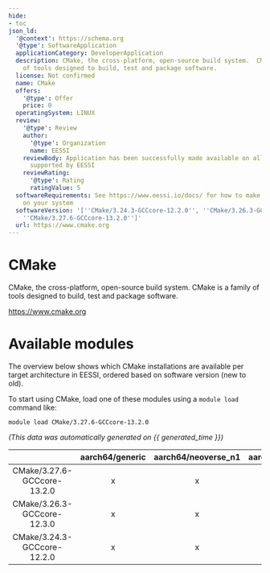 ```yaml
---
hide:
- toc
json_ld:
  '@context': https://schema.org
  '@type': SoftwareApplication
  applicationCategory: DeveloperApplication
  description: CMake, the cross-platform, open-source build system.  CMake is a family
    of tools designed to build, test and package software.
  license: Not confirmed
  name: CMake
  offers:
    '@type': Offer
    price: 0
  operatingSystem: LINUX
  review:
    '@type': Review
    author:
      '@type': Organization
      name: EESSI
    reviewBody: Application has been successfully made available on all architectures
      supported by EESSI
    reviewRating:
      '@type': Rating
      ratingValue: 5
  softwareRequirements: See https://www.eessi.io/docs/ for how to make EESSI available
    on your system
  softwareVersion: '[''CMake/3.24.3-GCCcore-12.2.0'', ''CMake/3.26.3-GCCcore-12.3.0'',
    ''CMake/3.27.6-GCCcore-13.2.0'']'
  url: https://www.cmake.org
---
```


CMake
=====


CMake, the cross-platform, open-source build system.  CMake is a family of tools designed to build, test and package software.

https://www.cmake.org
# Available modules


The overview below shows which CMake installations are available per target architecture in EESSI, ordered based on software version (new to old).

To start using CMake, load one of these modules using a `module load` command like:

```shell
module load CMake/3.27.6-GCCcore-13.2.0
```

*(This data was automatically generated on {{ generated_time }})*  

| |aarch64/generic|aarch64/neoverse_n1|aarch64/neoverse_v1|x86_64/generic|x86_64/amd/zen2|x86_64/amd/zen3|x86_64/amd/zen4|x86_64/intel/haswell|x86_64/intel/skylake_avx512|
| :---: | :---: | :---: | :---: | :---: | :---: | :---: | :---: | :---: | :---: |
|CMake/3.27.6-GCCcore-13.2.0|x|x|x|x|x|x|x|x|x|
|CMake/3.26.3-GCCcore-12.3.0|x|x|x|x|x|x|x|x|x|
|CMake/3.24.3-GCCcore-12.2.0|x|x|x|x|x|x|x|x|x|
